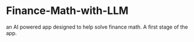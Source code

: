 # Finance-Math-with-LLM
an AI powered app designed to help solve finance math. A first stage of the app.
